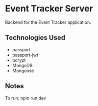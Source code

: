# Event Tracker Server

Backend for the Event Tracker application.

## Technologies Used
*  passport
*  passport-jwt
*  bcrypt
*  MongoDB
*  Mongoose

## Notes
To run:
npm run dev
